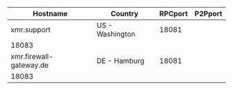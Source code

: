 Hostname | Country | RPCport | P2Pport
--- | --- | --- | ---
xmr.support | US - Washington | 18081
 | 18083
xmr.firewall-gateway.de | DE - Hamburg | 18081
 | 18083
